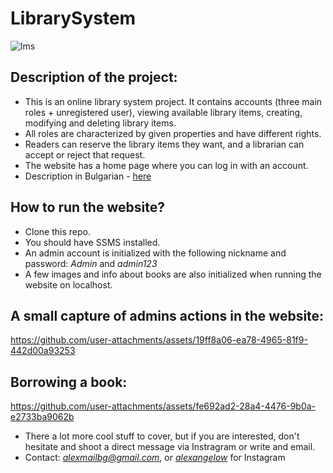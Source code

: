 # LibrarySystem

![lms](https://github.com/user-attachments/assets/6507c6c0-9dc3-470f-b81e-0b3ef6607f3d)

Description of the project:
-

- This is an online library system project. It contains accounts (three main roles + unregistered user), viewing available library items, creating, modifying and deleting library items.
- All roles are characterized by given properties and have different rights.
- Readers can reserve the library items they want, and a librarian can accept or reject that request.
- The website has a home page where you can log in with an account.
- Description in Bulgarian - [here](https://github.com/Deirror/LibrarySystem/tree/main/Project%20Description)

How to run the website?
-

-  Clone this repo.
-  You should have SSMS installed.
-  An admin account is initialized with the following nickname and password: *Admin* and *admin123*
-  A few images and info about books are also initialized when running the website on localhost.

A small capture of admins actions in the website:
-

https://github.com/user-attachments/assets/19ff8a06-ea78-4965-81f9-442d00a93253

Borrowing a book:
-

https://github.com/user-attachments/assets/fe692ad2-28a4-4476-9b0a-e2733ba9062b

-  There a lot more cool stuff to cover, but if you are interested, don't hesitate and shoot a direct message via Instragram or write and email.
-  Contact: *alexmailbg@gmail.com*, or *[_alexangelow_](https://www.instagram.com/_alexangelow_)* for Instagram


